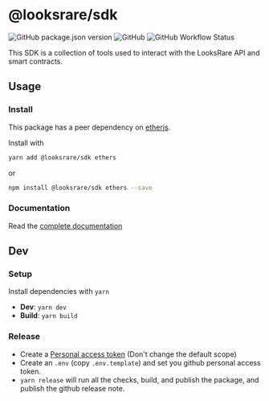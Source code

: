 # @looksrare/sdk

![GitHub package.json version](https://img.shields.io/github/package-json/v/LooksRare/looksrare-sdk) ![GitHub](https://img.shields.io/github/license/LooksRare/looksrare-sdk) ![GitHub Workflow Status](https://img.shields.io/github/actions/workflow/status/LooksRare/looksrare-sdk/build.yml?branch=master)

This SDK is a collection of tools used to interact with the LooksRare API and smart contracts.

## Usage

### Install

This package has a peer dependency on [etherjs](https://docs.ethers.io/v5/).

Install with

```bash
yarn add @looksrare/sdk ethers
```

or

```bash
npm install @looksrare/sdk ethers --save
```

### Documentation

Read the [complete documentation](./doc/index.md)

## Dev

### Setup

Install dependencies with `yarn`

- **Dev**: `yarn dev`
- **Build**: `yarn build`

### Release

- Create a [Personal access token](https://github.com/settings/tokens/new?scopes=repo&description=release-it) (Don't change the default scope)
- Create an `.env` (copy `.env.template`) and set you github personal access token.
- `yarn release` will run all the checks, build, and publish the package, and publish the github release note.
